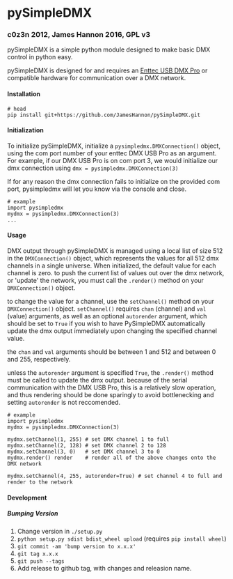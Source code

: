 pySimpleDMX
===========

### c0z3n 2012, James Hannon 2016, GPL v3 ###


pySimpleDMX is a simple python module designed to make basic DMX control in python easy.

pySimpleDMX is designed for and requires an [Enttec USB DMX Pro](http://www.enttec.com/index.php?main_menu=Products&pn=70304&show=description&name=dmxusbpro) or compatible hardware for communication over a DMX network.

#### Installation ####

```
# head
pip install git+https://github.com/JamesHannon/pySimpleDMX.git
```

#### Initialization ####
To initialize pySimpleDMX, initialize a `pysimpledmx.DMXConnection()` object, using the com port number of your enttec DMX USB Pro as an argument. For example, if our DMX USB Pro is on com port 3, we would initialize our dmx connection using `dmx = pysimpledmx.DMXConnection(3)`

If for any reason the dmx connection fails to initialize on the provided com port, pysimpledmx will let you know via the console and close.

    # example
    import pysimpledmx
    mydmx = pysimpledmx.DMXConnection(3)
    ...


#### Usage ####
DMX output through pySimpleDMX is managed using a local list of size 512 in the `DMXConnection()` object, which represents the values for all 512 dmx channels in a single universe. When initialized, the default value for each channel is zero. to push the current list of values out over the dmx network, or 'update' the network, you must call the `.render()` method on your `DMXConnection()` object.

to change the value for a channel, use the `setChannel()` method on your `DMXConnection()` object. `setChannel()` requires `chan` (channel) and `val` (value) arguments, as well as an optional `autorender` argument, which should be set to `True` if you wish to have PySimpleDMX automatically update the dmx output immediately upon changing the specified channel value.

the `chan` and `val` arguments should be between 1 and 512 and between 0 and 255, respectively.

unless the `autorender` argument is specified `True`, the `.render()` method must be called to update the dmx output. because of the serial communication with the DMX USB Pro, this is a relatively slow operation, and thus rendering should be done sparingly to avoid bottlenecking and setting `autorender` is not reccomended.


    # example
    import pysimpledmx
    mydmx = pysimpledmx.DMXConnection(3)

    mydmx.setChannel(1, 255) # set DMX channel 1 to full
    mydmx.setChannel(2, 128) # set DMX channel 2 to 128
    mydmx.setChannel(3, 0)   # set DMX channel 3 to 0
    mydmx.render() render    # render all of the above changes onto the DMX network

    mydmx.setChannel(4, 255, autorender=True) # set channel 4 to full and render to the network

#### Development #####
##### Bumping Version #####

1. Change version in `./setup.py`
2. `python setup.py sdist bdist_wheel upload` (requires `pip install wheel`)
3. `git commit -am 'bump version to x.x.x'`
3. `git tag x.x.x`
4. `git push --tags`
5. Add release to github tag, with changes and releasion name.
